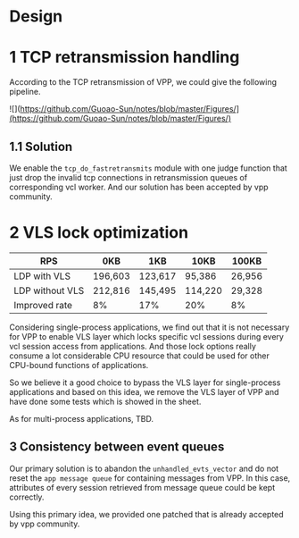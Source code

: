 # Design

# 1 TCP retransmission handling

According to the TCP retransmission of VPP, we could give the following pipeline.

![](https://github.com/Guoao-Sun/notes/blob/master/Figures/](https://github.com/Guoao-Sun/notes/blob/master/Figures/)

## 1.1 Solution

We enable the `tcp_do_fastretransmits` module with one judge function that just drop the invalid tcp connections in retransmission queues of corresponding vcl worker. And our solution has been accepted by vpp community.

# 2 VLS lock optimization

| RPS | 0KB | 1KB | 10KB |100KB  |
|--|--|--|--|--|
| LDP with VLS | 196,603 | 123,617 | 95,386 | 26,956 |
| LDP without VLS | 212,816 | 145,495 | 114,220 | 29,328 |
| Improved rate | 8% | 17% | 20% | 8% |


Considering single-process applications, we find out that it is not necessary for VPP to enable VLS layer which locks specific vcl sessions during every vcl session access from applications. And those lock options really consume a lot considerable CPU resource that could be used for other CPU-bound functions of applications.

So we believe it a good choice to bypass the VLS layer for single-process applications and based on this idea, we remove the VLS layer of VPP and have done some tests which is showed in the sheet.

As for multi-process applications, TBD.

## 3 Consistency between event queues

Our primary solution is to abandon the `unhandled_evts_vector` and do not reset the `app message queue` for containing messages from VPP. In this case, attributes of every session retrieved from message queue could be kept correctly.

Using this primary idea, we provided one patched that is already accepted by vpp community.
<!--stackedit_data:
eyJoaXN0b3J5IjpbNjA0MjQ5NjAsLTIwODg3NDY2MTJdfQ==
-->